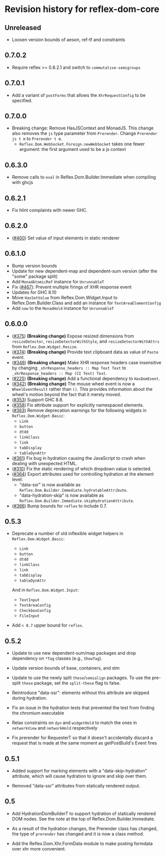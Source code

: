 # Revision history for reflex-dom-core

## Unreleased

* Loosen version bounds of aeson, ref-tf and constraints

## 0.7.0.2

* Require reflex >= 0.8.2.1 and switch to `commutative-semigroups`

## 0.7.0.1

* Add a variant of `postForms` that allows the `XhrRequestConfig` to be specified.

## 0.7.0.0

* Breaking change: Remove HasJSContext and MonadJS. This change also removes the `js` type parameter from `Prerender`. Change `Prerender js t m` to `Prerender t m`.
  * `Reflex.Dom.WebSocket.Foreign.newWebSocket` takes one fewer argument: the first argument used to be a js context

## 0.6.3.0

* Remove calls to `eval` in Reflex.Dom.Builder.Immediate when compiling with ghcjs

## 0.6.2.1

* Fix hlint complaints with newer GHC.

## 0.6.2.0

* ([#400](https://github.com/reflex-frp/reflex-dom/pull/400/files)) Set value of input elements in static renderer

## 0.6.1.0

* Bump version bounds
* Update for new dependent-map and dependent-sum version (after the "some" package split)
* Add `MonadAtomicRef` instance for `UnrunnableT`
* Fix ([#467](https://github.com/reflex-frp/reflex-dom/issues/467)): Prevent multiple firings of XHR response event
* Updates for GHC 8.10
* Move `HasSetValue` from Reflex.Dom.Widget.Input to Reflex.Dom.Builder.Class and add an instance for `TextAreaElementConfig`
* Add `now` to the `MonadHold` instance for `UnrunnableT`


## 0.6.0.0

* ([#375](https://github.com/reflex-frp/reflex-dom/pull/375)) **(Breaking change)** Expose resized dimensions from `resizeDetector`, `resizeDetectorWithStyle`, and `resizeDetectorWithAttrs` from `Reflex.Dom.Widget.Resize`.
* ([#374](https://github.com/reflex-frp/reflex-dom/pull/374)) **(Breaking change)** Provide text clipboard data as value of `Paste` event.
* ([#348](https://github.com/reflex-frp/reflex-dom/pull/348)) **(Breaking change)** Make XHR response headers case insensitive by changing `_xhrResponse_headers :: Map Text Text` to `_xhrResponse_headers :: Map (CI Text) Text`.
* ([#225](https://github.com/reflex-frp/reflex-dom/pull/225)) **(Breaking change)** Add a functional dependency to `HasDomEvent`.
* ([#342](https://github.com/reflex-frp/reflex-dom/issues/342)) **(Breaking change)** The mouse wheel event is now a `WheelEventResult` rather than `()`. This provides information about the wheel's motion beyond the fact that it merely moved.
* ([#353](https://github.com/reflex-frp/reflex-dom/pull/353)) Support GHC 8.8.
* ([#358](https://github.com/reflex-frp/reflex-dom/pull/358)) Fix attribute support for explicitly namespaced elements.
* ([#363](https://github.com/reflex-frp/reflex-dom/pull/363)) Remove deprecation warnings for the following widgets in
  `Reflex.Dom.Widget.Basic`:
    * `Link`
    * `button`
    * `dtdd`
    * `linkClass`
    * `link`
    * `tabDisplay`
    * `tableDynAttr`
* ([#361](https://github.com/reflex-frp/reflex-dom/pull/361)) Fix bug in hydration causing the JavaScript to crash when dealing with unexpected HTML.
* ([#310](https://github.com/reflex-frp/reflex-dom/issues/310)) Fix the static rendering of which dropdown value is selected.
* ([#364](https://github.com/reflex-frp/reflex-dom/pull/364)) Export attributes used for controlling hydration at the element level:
  * "data-ssr" is now available as `Reflex.Dom.Builder.Immediate.hydratableAttribute`.
  * "data-hydration-skip" is now available as `Reflex.Dom.Builder.Immediate.skipHydrationAttribute`.
* ([#366](https://github.com/reflex-frp/reflex-dom/pull/366)) Bump bounds for `reflex` to include 0.7.

## 0.5.3

* Deprecate a number of old inflexible widget helpers in `Reflex.Dom.Widget.Basic`:
    * `Link`
    * `button`
    * `dtdd`
    * `linkClass`
    * `link`
    * `tabDisplay`
    * `tableDynAttr`

  And in `Reflex.Dom.Widget.Input`:
    * `TextInput`
    * `TextAreaConfig`
    * `CheckboxConfig`
    * `FileInput`
* Add `< 0.7` upper bound for `reflex`.

## 0.5.2

* Update to use new dependent-sum/map packages and drop dependency on `*Tag` classes (e.g., `ShowTag`).

* Update version bounds of base, containers, and stm

* Update to use the newly split `these`/`semialign` packages. To use the pre-split `these` package, set the `split-these` flag to false.

* Reintroduce "data-ssr": elements without this attribute are skipped during
  hydration.

* Fix an issue in the hydration tests that prevented the test from finding the chromium executable

* Relax constraints on `dyn` and `widgetHold` to match the ones in `networkView` and `networkHold` respectively

* Fix prerender for RequesterT so that it doesn't accidentally discard a request that is made at the same moment as getPostBuild's Event fires

## 0.5.1

* Added support for marking elements with a "data-skip-hydration" attribute, which will cause hydration to ignore and skip over them.

* Removed "data-ssr" attributes from statically rendered output.

## 0.5

* Add HydrationDomBuilderT to support hydration of statically rendered DOM nodes. See the note at the top of Reflex.Dom.Builder.Immediate.

* As a result of the hydration changes, the Prerender class has changed, the type of `prerender` has changed and it is now a class method.

* Add the Reflex.Dom.Xhr.FormData module to make posting formdata over xhr more convenient.
